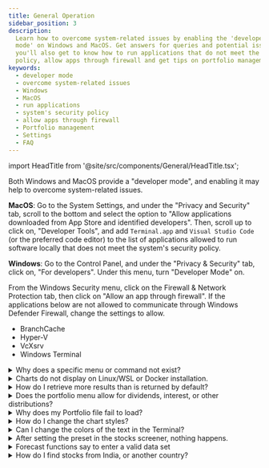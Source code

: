 ```yaml
---
title: General Operation
sidebar_position: 3
description:
  Learn how to overcome system-related issues by enabling the 'developer
  mode' on Windows and MacOS. Get answers for queries and potential issues. Here,
  you'll also get to know how to run applications that do not meet the system's security
  policy, allow apps through firewall and get tips on portfolio management.
keywords:
  - developer mode
  - overcome system-related issues
  - Windows
  - MacOS
  - run applications
  - system's security policy
  - allow apps through firewall
  - Portfolio management
  - Settings
  - FAQ
---
```


import HeadTitle from '@site/src/components/General/HeadTitle.tsx';

<HeadTitle title="General Operation - Faqs | OpenBB Terminal Docs" />

Both Windows and MacOS provide a "developer mode", and enabling it may help to overcome system-related issues.

**MacOS**: Go to the System Settings, and under the "Privacy and Security" tab, scroll to the bottom and select the option to "Allow applications downloaded from App Store and identified developers". Then, scroll up to click on, "Developer Tools", and add `Terminal.app` and `Visual Studio Code` (or the preferred code editor) to the list of applications allowed to run software locally that does not meet the system's security policy.

**Windows**: Go to the Control Panel, and under the "Privacy & Security" tab, click on, "For developers". Under this menu, turn "Developer Mode" on.

From the Windows Security menu, click on the Firewall & Network Protection tab, then click on "Allow an app through firewall". If the applications below are not allowed to communicate through Windows Defender Firewall, change the settings to allow.

- BranchCache
- Hyper-V
- VcXsrv
- Windows Terminal

<details>
<summary>Why does a specific menu or command not exist?</summary>

It could be that you are running an outdated version in which the menu or command is not yet available. Please check the [installation guide](/terminal/installation) to download the most recent release.

Do note that it is also possible that the menu or command has been deprecated. If this is oversight, please reach out to us [here](https://openbb.co/support).

</details>

<details>
<summary>Charts do not display on Linux/WSL or Docker installation.</summary>

Check that X-11, or similar, is installed, open, and configured. Follow the instructions pertaining to the system here: [/terminal/installation/docker](/terminal/installation/docker)

</details>

<details>
<summary>How do I retrieve more results than is returned by default?</summary>

Most functions will have either, `--start` and `--end` flags, or a `--limit` argument. Print the help dialogue for any command by attaching, `--help` or `-h`.

</details>

<details>
<summary>Does the portfolio menu allow for dividends, interest, or other distributions?</summary>

Currently, this is only possible by manually updating the portfolio file.

</details>

<details>
<summary>Why does my Portfolio file fail to load?</summary>

This can be the result of a formatting error, check the file in a simple text editor to observe any abnormalities in the formatting; or, it could be a bug - check the [GitHub issues page](https://github.com/OpenBB-finance/OpenBBTerminal/issues) for similar errors.

- Check that all the necessary column titles are present.
- Inspect the file to see if cells left blank have been filled unintentionally with 0 or NaN values.
- A particular asset may not be able to load data. Check for valid historical data from the Stocks menu.
- Format ticker symbols according to yFinance naming convention.
- All dates must be entered as YYYY-MM-DD.
- Transactions dated for today will fail to load historical data.
- MacOS users should attempt to avoid using the Numbers application as it has a habit of changing the formatting while saving.

Files can be formatted as either `.csv` or `.xlsx` files, and the required column headers are:

`[Date,Type,Ticker,Side,Price,Quantity,Fees,Investment,Currency,Sector,Industry,Country,Region]`

See the guide [here](/sdk/data-available/portfolio/introduction) for more information.

</details>

<details>
<summary>How do I change the chart styles?</summary>

See the guide [here](/terminal/usage/overview/customizing-the-terminal). The theme can be toggled between light and dark mode, directly on the individual chart. See the [Terminal Basics page](/terminal/usage/basics#charts) for more information on working with the charts.

</details>

<details>
<summary>Can I change the colors of the text in the Terminal?</summary>

Yes, use the `colors` command under the `/settings` menu: [/terminal/usage/overview/customizing-the-terminal](/terminal/usage/overview/customizing-the-terminal)

</details>

<details>
<summary>After setting the preset in the stocks screener, nothing happens.</summary>

Print the current screen again with by entering, `?`. Does the name of the selected preset display? With a preset loaded, run the screener by entering one of the commands below:

- Financial
- Ownership
- Overview
- Performance
- Technical
- Valuation

</details>

<details>
<summary>Forecast functions say to enter a valid data set</summary>

Because an unlimited number of data sets can be loaded into the Forecast menu, each function requires defining the specific data set to be used. Add the `-d` or `--dataset` argument to the command, along with the name of the desired data set.

```console
rnn -d SPY
```

</details>

<details>
<summary>How do I find stocks from India, or another country?</summary>

Use the `search` command from the `/stocks` menu. Refer to the menu's introduction guide [here](/terminal/menus/stocks#search).

As an example, try this:

```console
search --country india --exchange-country india --limit 1000
```

</details>
